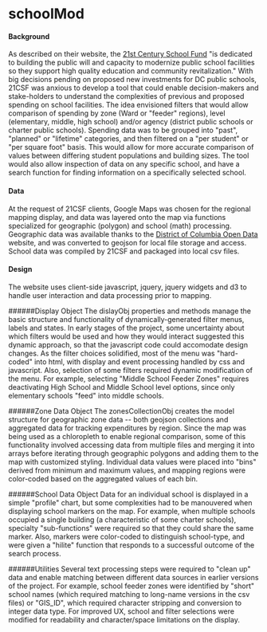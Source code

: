 # schoolMod

#### Background
As described on their website, the [21st Century School Fund](http://www.21csf.org/csf-home/) "is dedicated to building the public will and capacity to modernize public school facilities so they support high quality education and community revitalization."  With big decisions pending on proposed new investments for DC public schools, 21CSF was anxious to develop a tool that could enable decision-makers and stake-holders to understand the complexities of previous and proposed spending on school facilities.  The idea envisioned filters that would allow comparison of spending by zone (Ward or "feeder" regions), level (elementary, middle, high school) and/or agency (district public schools or charter public schools).  Spending data was to be grouped into "past", "planned" or "lifetime" categories, and then filtered on a "per student" or "per square foot" basis.  This would allow for more accurate comparison of values between differing student populations and building sizes.  The tool would also allow inspection of data on any specific school, and have a search function for finding information on a specifically selected school.

#### Data
At the request of 21CSF clients, Google Maps was chosen for the regional mapping display, and data was layered onto the map via functions specialized for geographic (polygon) and school (math) processing.  Geographic data was available thanks to the [District of Columbia Open Data](http://opendata.dc.gov/) website, and was converted to geojson for local file storage and access.  School data was compiled by 21CSF and packaged into local csv files.  

#### Design
The website uses client-side javascript, jquery, jquery widgets and d3 to handle user interaction and data processing prior to mapping.  

######Display Object
The dislayObj properties and methods manage the basic structure and functionality of dynamically-generated filter menus, labels and states.  In early stages of the project, some uncertainty about which filters would be used and how they would interact suggested this dynamic approach, so that the javascript code could accomodate design changes.  As the filter choices solidified, most of the menu was "hard-coded" into html, with display and event processing handled by css and javascript.  Also, selection of some filters required dynamic modification of the menu.  For example, selecting "Middle School Feeder Zones" requires deactivating High School and Middle School level options, since only elementary schools "feed" into middle schools.

######Zone Data Object
The zonesCollectionObj creates the model structure for geographic zone data -- both geojson collections and aggregated data for tracking expenditures by region.  Since the map was being used as a chloropleth to enable regional comparison, some of this functionality involved accessing data from multiple files and merging it into arrays before iterating through geographic polygons and adding them to the map with customized styling.  Individual data values were placed into "bins" derived from minimum and maximum values, and mapping regions were color-coded based on the aggregated values of each bin.  

######School Data Object
Data for an individual school is displayed in a simple "profile" chart, but some complexities had to be manouvered when displaying school markers on the map.  For example, when multiple schools occupied a single building (a characteristic of some charter schools), specialty "sub-functions" were required so that they could share the same marker.  Also, markers were color-coded to distinguish school-type, and were given a "hilite" function that responds to a successful outcome of the search process.  

######Utilities
Several text processing steps were required to "clean up" data and enable matching between different data sources in earlier versions of the project.  For example, school feeder zones were identified by "short" school names (which required matching to long-name versions in the csv files) or "GIS_ID", which required character stripping and conversion to integer data type.  For improved UX, school and filter selections were modified for readability and character/space limitations on the display.  

